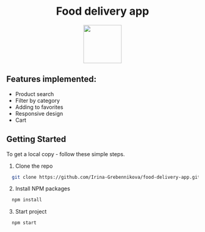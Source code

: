 <h1 align="center">Food delivery app</h1>
<p align="center">
  <img src='https://firebasestorage.googleapis.com/v0/b/food-delivery-abca3.appspot.com/o/delivery.png?alt=media&token=d11b6f37-c367-442c-8b64-e586da0ed40d' alt='' width="100px">
</p>

## Features implemented:

- Product search
- Filter by category
- Adding to favorites
- Responsive design
- Cart

## Getting Started

To get a local copy - follow these simple steps.

1. Clone the repo

```sh
  git clone https://github.com/Irina-Grebennikova/food-delivery-app.git
```

2. Install NPM packages

```sh
  npm install
```

3. Start project

```sh
  npm start
```
